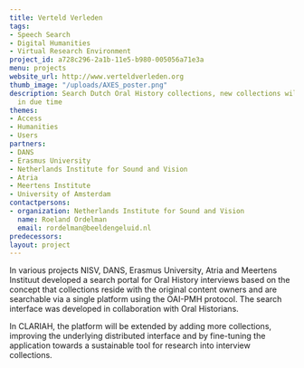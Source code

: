 ```yaml
---
title: Verteld Verleden
tags:
- Speech Search
- Digital Humanities
- Virtual Research Environment
project_id: a728c296-2a1b-11e5-b980-005056a71e3a
menu: projects
website_url: http://www.verteldverleden.org
thumb_image: "/uploads/AXES_poster.png"
description: Search Dutch Oral History collections, new collections will be added
  in due time
themes:
- Access
- Humanities
- Users
partners:
- DANS
- Erasmus University
- Netherlands Institute for Sound and Vision
- Atria
- Meertens Institute
- University of Amsterdam
contactpersons:
- organization: Netherlands Institute for Sound and Vision
  name: Roeland Ordelman
  email: rordelman@beeldengeluid.nl
predecessors: 
layout: project
---
```


In various projects NISV, DANS, Erasmus University, Atria and Meertens Instituut developed a search portal for Oral History interviews based on the concept that collections reside with the original content owners and are searchable via a single platform using the OAI-PMH protocol. The search interface was developed in collaboration with Oral Historians.

In CLARIAH, the platform will be extended by adding more collections, improving the underlying distributed interface and by fine-tuning the application towards a sustainable tool for research into interview collections.
